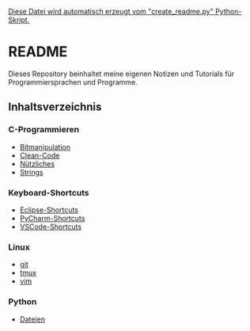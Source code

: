 <u>Diese Datei wird automatisch erzeugt vom "create_readme.py" Python-Skript.</u>
# README

Dieses Repository beinhaltet meine eigenen Notizen und Tutorials für Programmiersprachen und Programme.

## Inhaltsverzeichnis

### C-Programmieren
- [Bitmanipulation](https://github.com/Dokeys/Notes/blob/main/C-Programmieren/Bitmanipulation.md)
- [Clean-Code](https://github.com/Dokeys/Notes/blob/main/C-Programmieren/Clean-Code.md)
- [Nützliches](https://github.com/Dokeys/Notes/blob/main/C-Programmieren/Nützliches.md)
- [Strings](https://github.com/Dokeys/Notes/blob/main/C-Programmieren/Strings.md)

### Keyboard-Shortcuts
- [Eclipse-Shortcuts](https://github.com/Dokeys/Notes/blob/main/Keyboard-Shortcuts/Eclipse-Shortcuts.md)
- [PyCharm-Shortcuts](https://github.com/Dokeys/Notes/blob/main/Keyboard-Shortcuts/PyCharm-Shortcuts.md)
- [VSCode-Shortcuts](https://github.com/Dokeys/Notes/blob/main/Keyboard-Shortcuts/VSCode-Shortcuts.md)

### Linux
- [git](https://github.com/Dokeys/Notes/blob/main/Linux/git.md)
- [tmux](https://github.com/Dokeys/Notes/blob/main/Linux/tmux.md)
- [vim](https://github.com/Dokeys/Notes/blob/main/Linux/vim.md)

### Python
- [Dateien](https://github.com/Dokeys/Notes/blob/main/Python/Dateien.md)


